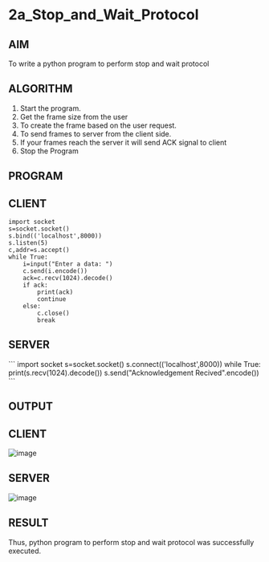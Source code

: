 # 2a_Stop_and_Wait_Protocol
## AIM 
To write a python program to perform stop and wait protocol
## ALGORITHM
1. Start the program.
2. Get the frame size from the user
3. To create the frame based on the user request.
4. To send frames to server from the client side.
5. If your frames reach the server it will send ACK signal to client
6. Stop the Program
## PROGRAM

<h2> CLIENT </h2>

```
import socket
s=socket.socket()
s.bind(('localhost',8000))
s.listen(5)
c,addr=s.accept()
while True:
    i=input("Enter a data: ")
    c.send(i.encode())
    ack=c.recv(1024).decode()
    if ack:
        print(ack)
        continue
    else:
        c.close()
        break
```
<h2> SERVER</h2>
```
import socket
s=socket.socket()
s.connect(('localhost',8000))
while True:
    print(s.recv(1024).decode())
    s.send("Acknowledgement Recived".encode())
    ```
    
    
## OUTPUT
<h2>
  CLIENT
</h2>

![image](https://github.com/user-attachments/assets/b1c70c40-85e8-47f1-a71b-4ee13c6d8db9)

<h2> SERVER </h2>

![image](https://github.com/user-attachments/assets/e8e65043-38f3-4da8-b0fc-5998cfd6d6c0)


## RESULT
Thus, python program to perform stop and wait protocol was successfully executed.
